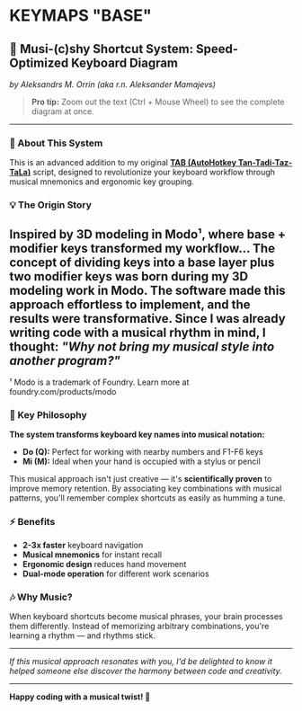 # KEYMAPS "BASE"

## 🎵 Musi-(c)shy Shortcut System: Speed-Optimized Keyboard Diagram
*by Aleksandrs M. Orrin (aka r.n. Aleksander Mamajevs)*

> **Pro tip:** Zoom out the text (Ctrl + Mouse Wheel) to see the complete diagram at once.

---

### 🚀 About This System

This is an advanced addition to my original **[TAB (AutoHotkey Tan-Tadi-Taz-TaLa)](https://github.com/alexanderM23/autohotkey-copy-paste-tantadtaz)** script, designed to revolutionize your keyboard workflow through musical mnemonics and ergonomic key grouping.

### 💡 The Origin Story

Inspired by 3D modeling in Modo¹, where base + modifier keys transformed my workflow...
The concept of dividing keys into a base layer plus two modifier keys was born during my 3D modeling work in **Modo**. The software made this approach effortless to implement, and the results were transformative. Since I was already writing code with a musical rhythm in mind, I thought: *"Why not bring my musical style into another program?"*
---
¹ Modo is a trademark of Foundry. Learn more at foundry.com/products/modo

### 🎯 Key Philosophy

**The system transforms keyboard key names into musical notation:**
- **Do (Q):** Perfect for working with nearby numbers and F1-F6 keys
- **Mi (M):** Ideal when your hand is occupied with a stylus or pencil

This musical approach isn't just creative — it's **scientifically proven** to improve memory retention. By associating key combinations with musical patterns, you'll remember complex shortcuts as easily as humming a tune.

### ⚡ Benefits

- **2-3x faster** keyboard navigation
- **Musical mnemonics** for instant recall
- **Ergonomic design** reduces hand movement
- **Dual-mode operation** for different work scenarios

### 🎶 Why Music?

When keyboard shortcuts become musical phrases, your brain processes them differently. Instead of memorizing arbitrary combinations, you're learning a rhythm — and rhythms stick.

---

*If this musical approach resonates with you, I'd be delighted to know it helped someone else discover the harmony between code and creativity.*

---

**Happy coding with a musical twist! 🎹**
